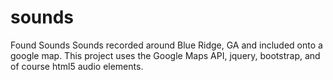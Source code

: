 # sounds
Found Sounds
Sounds recorded around Blue Ridge, GA and included onto a google map. 
This project uses the Google Maps API, jquery, bootstrap, and of course html5 audio elements.
